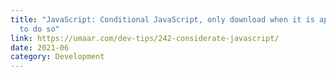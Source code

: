 ```yaml
---
title: "JavaScript: Conditional JavaScript, only download when it is appropriate
  to do so"
link: https://umaar.com/dev-tips/242-considerate-javascript/
date: 2021-06
category: Development
---
```

